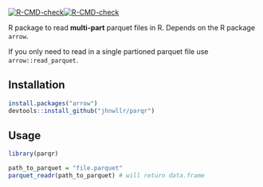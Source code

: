 
  [![R-CMD-check](https://github.com/jhnwllr/parqr/workflows/R-CMD-check/badge.svg)](https://github.com/jhnwllr/parqr/actions)[![R-CMD-check](https://github.com/jhnwllr/parqr/workflows/R-CMD-check/badge.svg)](https://github.com/jhnwllr/parqr/actions)

R package to read **multi-part** parquet files in R. Depends on the R package `arrow`.

If you only need to read in a single partioned parquet file use `arrow::read_parquet`. 

## Installation 

```R 
install.packages("arrow")
devtools::install_github("jhnwllr/parqr")
```
## Usage 

```R
library(parqr)

path_to_parquet = "file.parquet"
parquet_readr(path_to_parquet) # will return data.frame 
```

